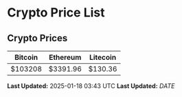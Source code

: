 # Crypto Price List

## Crypto Prices
| Bitcoin | Ethereum | Litecoin |
| ------- | -------- | -------- |
| $103208 | $3391.96 | $130.36 |
**Last Updated:** 2025-01-18 03:43 UTC
**Last Updated:** $DATE$

